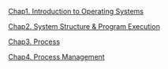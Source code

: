 [Chap1. Introduction to Operating Systems](Lectures/Chap1.md)

[Chap2. System Structure & Program Execution](Lectures/Chap2.md)

[Chap3. Process](Lectures/Chap3.md)

[Chap4. Process Management](Lectures/Chap4.md)